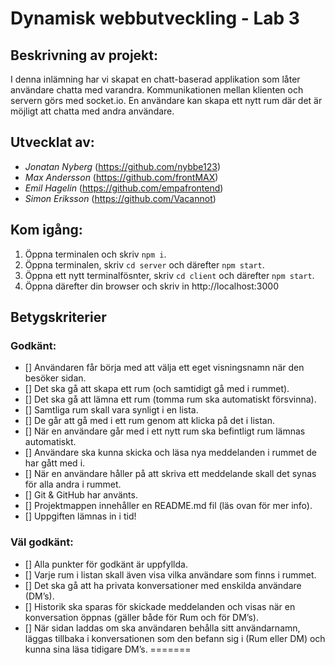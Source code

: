 # Dynamisk webbutveckling - Lab 3

## Beskrivning av projekt:
I denna inlämning har vi skapat en chatt-baserad applikation som låter användare chatta med varandra. Kommunikationen mellan klienten och servern görs med socket.io.
En användare kan skapa ett nytt rum där det är möjligt att chatta med andra användare.

## Utvecklat av:
* *Jonatan Nyberg* (https://github.com/nybbe123) 
* *Max Andersson* (https://github.com/frontMAX)
* *Emil Hagelin* (https://github.com/empafrontend)
* *Simon Eriksson* (https://github.com/Vacannot)

## Kom igång:
1. Öppna terminalen och skriv `npm i`.
2. Öppna terminalen, skriv `cd server` och därefter `npm start`.
3. Öppna ett nytt terminalfösnter, skriv `cd client` och därefter `npm start`.
4. Öppna därefter din browser och skriv in http://localhost:3000

## Betygskriterier
### Godkänt:
- [] Användaren får börja med att välja ett eget visningsnamn när den besöker sidan.
- [] Det ska gå att skapa ett rum (och samtidigt gå med i rummet).
- [] Det ska gå att lämna ett rum (tomma rum ska automatiskt försvinna).
- [] Samtliga rum skall vara synligt i en lista.
- [] De går att gå med i ett rum genom att klicka på det i listan.
- [] När en användare går med i ett nytt rum ska befintligt rum lämnas automatiskt.
- [] Användare ska kunna skicka och läsa nya meddelanden i rummet de har gått med i.
- [] När en användare håller på att skriva ett meddelande skall det synas för alla andra i rummet.
- [] Git & GitHub har använts.
- [] Projektmappen innehåller en README.md fil (läs ovan för mer info).
- [] Uppgiften lämnas in i tid!

### Väl godkänt:
- [] Alla punkter för godkänt är uppfyllda.
- [] Varje rum i listan skall även visa vilka användare som finns i rummet.
- [] Det ska gå att ha privata konversationer med enskilda användare (DM’s).
- [] Historik ska sparas för skickade meddelanden och visas när en konversation öppnas (gäller både för Rum och för DM’s).
- [] När sidan laddas om ska användaren behålla sitt användarnamn, läggas tillbaka i konversationen som den befann sig i (Rum eller DM) och kunna sina läsa tidigare DM’s.
=======
